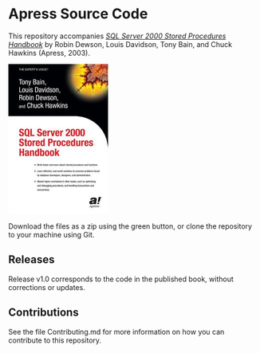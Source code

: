 # Apress Source Code

This repository accompanies [*SQL Server 2000 Stored Procedures Handbook*](http://www.apress.com/9781590592878) by Robin Dewson, Louis Davidson, Tony Bain, and Chuck Hawkins (Apress, 2003).

![Cover image](9781590592878.jpg)

Download the files as a zip using the green button, or clone the repository to your machine using Git.

## Releases

Release v1.0 corresponds to the code in the published book, without corrections or updates.

## Contributions

See the file Contributing.md for more information on how you can contribute to this repository.
